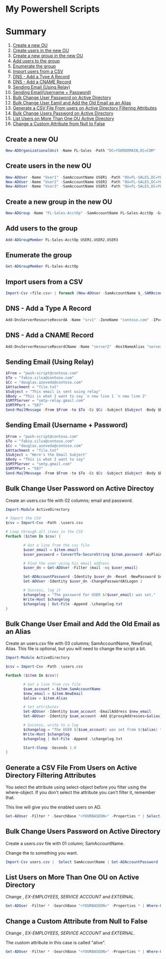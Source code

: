 # My Powershell Scripts

# Summary

1. [Create a new OU](#create-a-new-ou)
2. [Create users in the new OU](#create-users-in-the-new-ou)
3. [Create a new group in the new OU](#create-a-new-group-in-the-new-ou)
4. [Add users to the group](#add-users-to-the-group)
5. [Enumerate the group](#enumerate-the-group)
6. [Import users from a CSV](#import-users-from-a-csv)
7. [DNS - Add a Type A Record](#dns---add-a-type-a-record)
8. [DNS - Add a CNAME Record](##dns---add-a-cname-record)
9. [Sending Email (Using Relay)](#sending-email-using-relay)
10. [Sending Email(Username + Password)](#sending-email-username--password)
11. [Bulk Change User Password on Active Directory](#bulk-change-user-password-on-active-directoy)
12. [Bulk Change User Eamil and Add the Old Email as an Alias](#bulk-change-user-email-and-add-the-old-email-as-an-alias)
13. [Generate a CSV File From users on Active Directory Filtering Attributes](#generate-a-csv-file-from-users-on-active-directory-filtering-attributes)
14. [Bulk Change Users Password on Active Directory](#bulk-change-users-password-on-active-directory)
15. [List Users on More Than One OU Active Directory](#list-users-on-more-than-one-ou-on-active-directory)
16. [Change a Custom Attribute from Null to False](#change-a-custom-attribute-from-null-to-false)

## Create a new OU

```powershell
New-ADOrganizationalUnit -Name FL-Sales -Path "DC=YOURDOMAIN,DC=COM"
```

## Create users in the new OU

```powershell
New-ADUser -Name "User1" -SamAccountName USER1 -Path "OU=FL-SALES,DC=YOURDOMAIN,DC=COM"
New-ADUser -Name "User2" -SamAccountName USER2 -Path "OU=FL-SALES,DC=YOURDOMAIN,DC=COM"
New-ADUser -Name "User3" -SamAccountName USER3 -Path "OU=FL-SALES,DC=YOURDOMAIN,DC=COM"
```

## Create a new group in the new OU

```powershell
New-ADGroup -Name "FL-Sales-AcctOp" -SamAccountName FL-Sales-AcctOp -GroupCategory Security -GroupScope DomainLocal -Path "OU=FL-SALES,DC=YOURDOMAIN,DC=COM"
```

## Add users to the group

```powershell
Add-ADGroupMember FL-Sales-AcctOp USER1,USER2,USER3
```

## Enumerate the group

```powershell
Get-ADGroupMember FL-Sales-AcctOp
```

## Import users from a CSV

```powershell
Import-Csv <file.csv> | foreach {New-ADUser -SamAccountName $_.SAMAccountName -Name ($_.FirstName + " " + $_.LastName) -GivenName $_.FirstName -Surname $_.LastName -EmployeeID $_.EmployeeID -Title $_.Title -StreetAddress $_.StreetAddress -City $_.City -PostalCode $_.PostalCode -State $_.State -Department $_.Department -EmailAddress $_.Email -OfficePhone $_.PhoneNumber  -Path "CN=users,DC=YOURDOMAIN,DC=com" -Enabled $true -ChangePasswordAtLogon $true -AccountPassword (ConvertTo-SecureString -AsPlainText 'Pa$$w0rd' -Force)}
```

## DNS - Add a Type A Record

```powershell
Add-DnsServerResourceRecordA -Name "srv1" -ZoneName "contoso.com" -IPv4Address "10.0.10.27"
```

## DNS - Add a CNAME Record

```powershell
Add-DnsServerResourceRecordCName -Name "server2" -HostNameAlias "server2.lab.contoso.com" -ZoneName "contoso.com"
```

## Sending Email (Using Relay)

```powershell
$From = "pwsh-script@contoso.com"
$To = "fabio.silva@contoso.com"
$Cc = "douglas.azevedo@contoso.com"
$Attachment = "file.txt"
$Subject = "This email is sent using relay"
$Body = "This is what I want to say `n new line 1 `n new line 2"
$SMTPServer = "smtp-relay.gmail.com"
$SMTPPort = "587"
Send-MailMessage -From $From -to $To -Cc $Cc -Subject $Subject -Body $Body -SmtpServer $SMTPServer -port $SMTPPort -UseSsl -Attachments $Attachment –DeliveryNotificationOption OnSuccess
```

## Sending Email (Username + Password)

```powershell
$From = "pwsh-script@contoso.com"
$To = "fabio.silva@contoso.com"
$Cc = "douglas.azevedo@contoso.com"
$Attachment = "file.txt"
$Subject = "Here's the Email Subject"
$Body = "This is what I want to say"
$SMTPServer = "smtp.gmail.com"
$SMTPPort = "587"
Send-MailMessage -From $From -to $To -Cc $Cc -Subject $Subject -Body $Body -SmtpServer $SMTPServer -port $SMTPPort -UseSsl -Credential (Get-Credential) -Attachments $Attachment –DeliveryNotificationOption OnSuccess
```

## Bulk Change User Password on Active Directoy

Create an users.csv file with 02 columns; email and password.

```powershell
Import-Module ActiveDirectory 

# Import the CSV
$csv = Import-Csv -Path .\users.csv

# Loop through all items in the CSV 
ForEach ($item In $csv) {

        # Get a line from the csv file
        $user_email = $item.email
        $user_password = ConvertTo-SecureString $item.password -AsPlainText -Force

        # Find the user using his email address
        $user_dn = Get-ADUser -Filter {mail -eq $user_email}

        Set-ADAccountPassword -Identity $user_dn -Reset -NewPassword $user_password
        Set-ADUser -Identity $user_dn -ChangePasswordAtLogon 1

        # Success, log it
        $changelog = "The password for USER $($user_email) was set."
        Write-Host $changelog
        $changelog | Out-File -Append .\changelog.txt
}
```

## Bulk Change User Email and Add the Old Email as an Alias

Create an users.csv file with 03 columns; SamAccountName, NewEmail, Alias. This file is optional, but you will need to change the script a bit.

```powershell
Import-Module ActiveDirectory

$csv = Import-Csv -Path .\users.csv

ForEach ($item In $csv){

        # Get a line from csv file
        $sam_account = $item.SamAccountName
        $new_email = $item.NewEmail
        $alias = $item.Alias

        # Set attributes
        Set-ADUser -Identity $sam_account -EmailAddress $new_email
        Set-ADUser -Identity $sam_account -Add @{proxyAddresses=$alias}

        # Success, write to a log
        $changelog = "The USER $($sam_account) was set from $($alias) to $($new_email)"
        Write-Host $changelog
        $changelog | Out-File -Append .\changelog.txt

        Start-Sleep -Seconds 1.0
}
```

## Generate a CSV File From Users on Active Directory Filtering Attributes

You select the attribute using select-object before you filter using the where-object. If you don't select the attribute you can't filter it, remember that.

This line will give you the enabled users on AD.

```powershell
Get-ADUser -Filter * -SearchBase "<YOURBASEDN>" -Properties * | Select-Object EmployeeID,displayName,setGender,department,SamAccountName,mail,mobile,birthdayDate,admissionDate,whenCreated,costCenter,Enabled | Where-Object {$_.Enabled -like “true”} | Export-Csv enabled-users.csv
```

## Bulk Change Users Password on Active Directory

Create a users.csv file with 01 column; SamAccountName.

Change the <NEWPASSWORD> to something you want.

```powershell
Import-Csv users.csv |  Select SamAccountName | Set-ADAccountPassword -Reset -NewPassword (ConvertTo-SecureString -AsPlainText "<NEWPASSWORD>" -Force)
```

## List Users on More Than One OU on Active Directory

Change <YOURBASEDN>, *EX-EMPLOYEES*, *SERVICE ACCOUNT* and *EXTERNAL*.

```powershell
Get-ADUser -Filter * -SearchBase "<YOURBASEDN>" -Properties * | Where-Object {$_.DistinguishedName -like '*EX-EMPLOYEES*' -or $_.DistinguishedName -like '*SERVICE ACCOUNT*' -or $_.DistinguishedName -like '*EXTERNAL*'} | Select DistinguishedName,SamAccountName
```

## Change a Custom Attribute from Null to False

Change <YOURBASEDN>, *EX-EMPLOYEES*, *SERVICE ACCOUNT* and *EXTERNAL*.

The custom attribute in this case is called "alive".

```powershell
Get-ADUser -Filter * -SearchBase "<YOURBASEDN>" -Properties * | Where-Object {$_.DistinguishedName -like '*EX-EMPLOYEES*' -or $_.DistinguishedName -like '*SERVICE ACCOUNT*' -or $_.DistinguishedName -like '*EXTERNAL*'} | Select DistinguishedName,SamAccountName,alive | Where-Object {$_.alive -eq $null} | ForEach {Set-ADUser $_.SamAccountName -Replace @{alive=$false}}
```